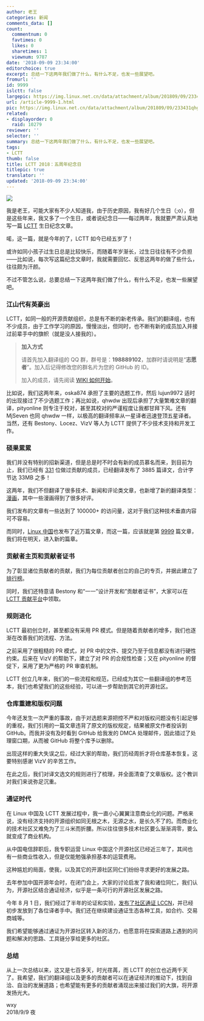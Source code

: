 ```yaml
---
author: 老王
categories: 新闻
comments_data: []
count:
  commentnum: 0
  favtimes: 0
  likes: 0
  sharetimes: 1
  viewnum: 9787
date: '2018-09-09 23:34:00'
editorchoice: true
excerpt: 总结一下这两年我们做了什么，有什么不足，也发一些展望吧。
fromurl: ''
id: 9999
islctt: false
largepic: https://img.linux.net.cn/data/attachment/album/201809/09/233431qhgn0dpho8691zhn.jpg
url: /article-9999-1.html
pic: https://img.linux.net.cn/data/attachment/album/201809/09/233431qhgn0dpho8691zhn.jpg.thumb.jpg
related:
- displayorder: 0
  raid: 10279
reviewer: ''
selector: ''
summary: 总结一下这两年我们做了什么，有什么不足，也发一些展望吧。
tags:
- LCTT
thumb: false
title: LCTT 2018：五周年纪念日
titlepic: true
translator: ''
updated: '2018-09-09 23:34:00'
---
```


![](/data/attachment/album/201809/09/233431qhgn0dpho8691zhn.jpg)


我是老王，可能大家有不少人知道我，由于历史原因，我有好几个生日（;o），但是这些年来，我又多了一个生日，或者说纪念日——每过两年，我就要严肃认真地写一篇 [LCTT](https://linux.cn/lctt) 生日纪念文章。


喏，这一篇，就是今年的了，LCTT 如今已经五岁了！


或许如同小孩子过生日总是比较快乐，而随着年岁渐长，过生日往往有不少负担——比如说，每次写这篇纪念文章时，我就需要回忆、反思这两年的做了些什么，往往颇为汗颜。


不过不管怎么说，总要总结一下这两年我们做了什么，有什么不足，也发一些展望吧。


### 江山代有英豪出


LCTT，如同一般的开源贡献组织，总是有不断的新老传承。我们的翻译组，也有不少成员，由于工作学习的原因，慢慢淡出，但同时，也不断有新的成员加入并接过前辈手中的旗帜（就是没人接我的）。



> 
> **加入方式**
> 
> 
> 请首先加入翻译组的 QQ 群，群号是：**198889102**，加群时请说明是“**志愿者**”。加入后记得修改您的群名片为您的 GitHub 的 ID。
> 
> 
> 加入的成员，请先阅读 [WIKI 如何开始](https://github.com/LCTT/TranslateProject/wiki/01-%E5%A6%82%E4%BD%95%E5%BC%80%E5%A7%8B)。
> 
> 
> 


比如说，我们这两年来，oska874 承担了主要的选题工作，然后 lujun9972 适时的出现接过了不少选题工作；再比如说，qhwdw 出现后承担了大量繁难文章的翻译，pityonline 则专注于校对，甚至其校对的严谨程度让我都甘拜下风。还有 MjSeven 也同 qhwdw 一样，以极高的翻译频率从一星译者迅速登顶五星译者。当然，还有 Bestony、Locez、VizV 等人为 LCTT 提供了不少技术支持和开发工作。


### 硕果累累


我们并没有特别的招新渠道，但是总是时不时会有新的成员慕名而来，到目前为止，我们已经有 [331](https://linux.cn/lctt-list) 位做过贡献的成员，已经翻译发布了 3885 篇译文，合计字节达 33MB 之多！


这两年，我们不但翻译了很多技术、新闻和评论类文章，也新增了新的翻译类型：[漫画](https://linux.cn/talk/comic/)，其中一些漫画得到了很多好评。


我们发布的文章有一些达到了 100000+ 的访问量，这对于我们这种技术垂直内容可不容易。


而同时，[Linux 中国](https://linux.cn/)也发布了近万篇文章，而这一篇，应该就是第 [9999](/article-9999-1.html) 篇文章，我们将在明天，进入新的篇章。


### 贡献者主页和贡献者证书


为了彰显诸位贡献者的贡献，我们为每位贡献者创立的自己的专页，并据此建立了[排行榜](https://linux.cn/lctt-list)。


同时，我们还特意请 Bestony 和“一一”设计开发和”贡献者证书”，大家可以在 [LCTT 贡献平台](https://lctt.linux.cn/)中领取。


### 规则进化


LCTT 最初创立时，甚至都没有采用 PR 模式。但是随着贡献者的增多，我们也逐渐在改善我们的流程、方法。


之前采用了很粗糙的 PR 模式，对 PR 中的文件、提交乃至于信息都没有进行硬性约束。后来在 VizV 的帮助下，建立了对 PR 的合规性检查；又在 pityonline 的督促下，采用了更为严格的 PR 审查机制。


LCTT 创立几年来，我们的一些流程和规范，已经成为其它一些翻译组的参考范本，我们也希望我们的这些经验，可以进一步帮助到其它的开源社区。


### 仓库重建和版权问题


今年还发生一次严重的事故，由于对选题来源把控不严和对版权问题没有引起足够的重视，我们引用的一篇文章违背了原文的版权规定，结果被原文作者投诉到 GitHub。而我并没有及时看到 GitHub 给我发的 DMCA 处理邮件，因此错过了处理窗口期，从而被 GitHub 将整个库予以删除。


出现这样的重大失误之后，经过大家的帮助，我们历经周折才将仓库基本恢复。这要特别感谢 VizV 的辛苦工作。


在此之后，我们对译文选文的规则进行了梳理，并全面清查了文章版权。这个教训对我们来说弥足沉重。


### 通证时代


在 Linux 中国及 LCTT 发展过程中，我一直小心翼翼注意商业化的问题。严格来说，没有经济支持的开源组织如同无根之木，无源之水，是长久不了的。而商业化的技术社区又难免为了三斗米而折腰。所以往往很多技术社区要么渐渐凋零，要么就变成了商业机构。


从中国电信辞职后，我专职运营 Linux 中国这个开源社区已经近三年了，其间也有一些商业性收入，但是仅能勉强承担基本的运营费用。


这种尴尬的局面，使我，以及其它的开源社区同仁们纷纷寻求更好的发展之路。


去年参加中国开源年会时，在闭门会上，大家的讨论启发了我和诸位同仁，我们认为，开源社区结合通证经济，似乎是一条可行的开源社区发展之路。


今年 8 月 1 日，我们经过了半年的论证和实验，[发布了社区通证 LCCN](/article-9886-1.html)，并已经初步发放到了各位译者手中。我们还在继续建设通证生态各种工具，如合约、交易商城等。


我们希望能够通过通证为开源社区转入新的活力，也愿意将在探索道路上遇到的问题和解决的思路、工具链分享给更多的社区。


### 总结


从上一次总结以来，这又是七百多天，时光荏苒，而 LCTT 的创立也近两千天了。我希望，我们的翻译组以及更多的贡献者可以在通证经济的推动下，找到自洽、自治的发展道路；也希望能有更多的贡献者涌现出来接过我们的大旗，将开源发扬光大。


wxy  
 2018/9/9 夜